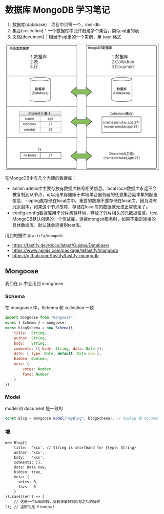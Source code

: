 # 数据库 MongoDB 学习笔记

1. 数据库(database)：项目中只需一个，ims-db
2. 集合(collection)：一个数据库中允许创建多个集合，类似sql里的表
3. 文档(document)：相当于sql里的一个实例，用 `bson` 格式

![alt text](../assets/image.png)

在MongoDB中有几个内建的数据库：
- admin admin库主要存放有数据库帐号相关信息。local local数据库永远不会被复制到从节点，可以用来存储限于本地单台服务器的任意集合副本集的配置信息、- oplog就存储在local库中。重要的数据不要存储在local库，因为没有冗余副本，如果这个节点故障，存储在local库的数据就无法正常使用了。
- config config数据库用于分片集群环境，存放了分片相关的元数据信息。test MongoDB默认创建的一个测试库，连接mongod服务时，如果不指定连接的具体数据库，默认就会连接到test库。

用到的插件 `@fastify/mongodb`
- https://fastify.dev/docs/latest/Guides/Database/
- https://www.npmjs.com/package/@fastify/mongodb
- https://github.com/fastify/fastify-mongodb

## Mongoose

我们在 js 中会用到 mongoose

### Schema
在 mongoose 中，Schema 和 collection 一致
```javascript
import mongoose from "mongoose";
const { Schema } = mongoose;
const blogSchema = new Schema({
    title:  String,
    author: String,
    body:   String,
    comments: [{ body: String, data: Date }],
    date: { type: Date, default: Date.now },
    hidden: Boolean,
    meta: {
        votes: Number,
        favs: Number
    }
})
```
### Model
model 和 document 是一致的
```javascript
const Blog = mongoose.model("myBlog", blogSchema); // myBlog 是 document 的名称
```

### 增
```
new Blog({
    title:  'xxx', // String is shorthand for {type: String}
    author: 'xxx',
    body:   'xxx',
    comments: [],
    date: Date.now,
    hidden: true,
    meta: {
      votes: 0,
      favs:  0
    }
}).save((err) => {
    // 这是一个回调函数，处理该条数据保存之后的操作
}); // 返回的是 Premise!
```